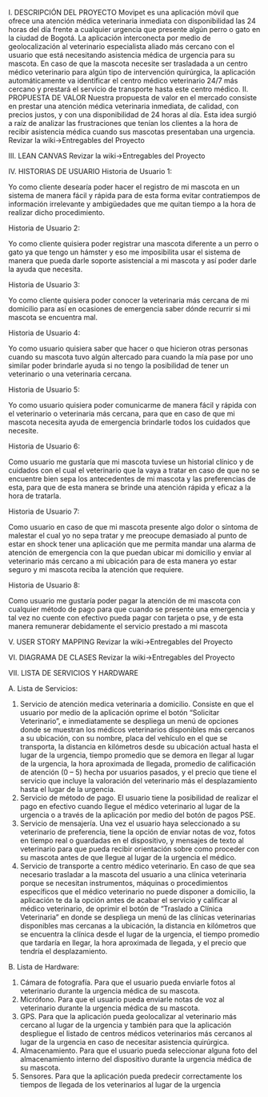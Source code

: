 I. DESCRIPCIÓN DEL PROYECTO
Movipet es una aplicación móvil que ofrece una atención médica veterinaria inmediata con disponibilidad las 24 horas del día frente a 
cualquier urgencia que presente algún perro o gato en la ciudad de Bogotá. La aplicación interconecta por medio de geolocalización al
veterinario especialista aliado más cercano con el usuario que está necesitando asistencia médica de urgencia para su mascota. En caso 
de que la mascota necesite ser trasladada a un centro médico veterinario para algún tipo de intervención quirúrgica, la aplicación 
automáticamente va identificar el centro médico veterinario 24/7 más cercano y prestará el servicio de transporte hasta este centro 
médico.
II. PROPUESTA DE VALOR 
Nuestra propuesta de valor en el mercado consiste en prestar una atención médica veterinaria inmediata, de calidad, con precios justos, 
y con una disponibilidad de 24 horas al día. Esta idea surgió a raíz de analizar las frustraciones que tenían los clientes a la hora de recibir 
asistencia médica cuando sus mascotas presentaban una urgencia.
Revizar la wiki->Entregables del Proyecto

III. LEAN CANVAS
Revizar la wiki->Entregables del Proyecto


IV. HISTORIAS DE USUARIO
Historia de Usuario 1:

Yo como cliente desearía poder hacer el registro de mi mascota en un sistema de manera fácil y rápida 
para de esta forma evitar contratiempos de información irrelevante y ambigüedades que me quitan 
tiempo a la hora de realizar dicho procedimiento.

Historia de Usuario 2:

Yo como cliente quisiera poder registrar una mascota diferente a un perro o gato ya que tengo un hámster 
y eso me imposibilita usar el sistema de manera que pueda darle soporte asistencial a mi mascota y así 
poder darle la ayuda que necesita.

Historia de Usuario 3:

Yo como cliente quisiera poder conocer la veterinaria más cercana de mi domicilio para así en ocasiones 
de emergencia saber dónde recurrir si mi mascota se encuentra mal.

Historia de Usuario 4:

Yo como usuario quisiera saber que hacer o que hicieron otras personas cuando su mascota tuvo algún 
altercado para cuando la mía pase por uno similar poder brindarle ayuda si no tengo la posibilidad de 
tener un veterinario o una veterinaria cercana.

Historia de Usuario 5:

Yo como usuario quisiera poder comunicarme de manera fácil y rápida con el veterinario o veterinaria 
más cercana, para que en caso de que mi mascota necesita ayuda de emergencia brindarle todos los 
cuidados que necesite.

Historia de Usuario 6:

Como usuario me gustaría que mi mascota tuviese un historial clínico y de cuidados con el cual el 
veterinario que la vaya a tratar en caso de que no se encuentre bien sepa los antecedentes de mi mascota 
y las preferencias de esta, para que de esta manera se brinde una atención rápida y eficaz a la hora de 
tratarla.

Historia de Usuario 7:

Como usuario en caso de que mi mascota presente algo dolor o síntoma de malestar el cual yo no sepa 
tratar y me preocupe demasiado al punto de estar en shock tener una aplicación que me permita mandar 
una alarma de atención de emergencia con la que puedan ubicar mi domicilio y enviar al veterinario más
cercano a mi ubicación para de esta manera yo estar seguro y mi mascota reciba la atención que requiere.

Historia de Usuario 8:

Como usuario me gustaría poder pagar la atención de mi mascota con cualquier método de pago para 
que cuando se presente una emergencia y tal vez no cuente con efectivo pueda pagar con tarjeta o pse, y 
de esta manera remunerar debidamente el servicio prestado a mi mascota

V. USER STORY MAPPING
Revizar la wiki->Entregables del Proyecto

VI. DIAGRAMA DE CLASES
Revizar la wiki->Entregables del Proyecto

VII. LISTA DE SERVICIOS Y HARDWARE

A. Lista de Servicios:

1. Servicio de atención medica veterinaria a domicilio.
Consiste en que el usuario por medio de la aplicación oprime el botón “Solicitar Veterinario”, e inmediatamente se despliega un 
menú de opciones donde se muestran los médicos veterinarios disponibles más cercanos a su ubicación, con su nombre, placa del 
vehículo en el que se transporta, la distancia en kilómetros desde su ubicación actual hasta el lugar de la urgencia, tiempo promedio 
que se demora en llegar al lugar de la urgencia, la hora aproximada de llegada, promedio de calificación de atención (0 – 5) hecha 
por usuarios pasados, y el precio que tiene el servicio que incluye la valoración del veterinario más el desplazamiento hasta el lugar 
de la urgencia.
2. Servicio de método de pago.
El usuario tiene la posibilidad de realizar el pago en efectivo cuando llegue el médico veterinario al lugar de la urgencia o a través 
de la aplicación por medio del botón de pagos PSE.
3. Servicio de mensajería.
Una vez el usuario haya seleccionado a su veterinario de preferencia, tiene la opción de enviar notas de voz, fotos en tiempo real o 
guardadas en el dispositivo, y mensajes de texto al veterinario para que pueda recibir orientación sobre como proceder con su 
mascota antes de que llegue al lugar de la urgencia el médico.
4. Servicio de transporte a centro médico veterinario.
En caso de que sea necesario trasladar a la mascota del usuario a una clínica veterinaria porque se necesitan instrumentos, máquinas
o procedimientos específicos que el médico veterinario no puede disponer a domicilio, la aplicación te da la opción antes de acabar 
el servicio y calificar al médico veterinario, de oprimir el botón de “Traslado a Clínica Veterinaria” en donde se despliega un menú 
de las clínicas veterinarias disponibles mas cercanas a la ubicación, la distancia en kilómetros que se encuentra la clínica desde el 
lugar de la urgencia, el tiempo promedio que tardaría en llegar, la hora aproximada de llegada, y el precio que tendría el 
desplazamiento.

B. Lista de Hardware:

1. Cámara de fotografía.
Para que el usuario pueda enviarle fotos al veterinario durante la urgencia médica de su mascota.
2. Micrófono.
Para que el usuario pueda enviarle notas de voz al veterinario durante la urgencia médica de su mascota.
3. GPS.
Para que la aplicación pueda geolocalizar al veterinario más cercano al lugar de la urgencia y también para que la aplicación 
despliegue el listado de centros médicos veterinarios más cercanos al lugar de la urgencia en caso de necesitar asistencia 
quirúrgica.
4. Almacenamiento.
Para que el usuario pueda seleccionar alguna foto del almacenamiento interno del dispositivo durante la urgencia médica de su 
mascota.
5. Sensores.
Para que la aplicación pueda predecir correctamente los tiempos de llegada de los veterinarios al lugar de la urgencia
